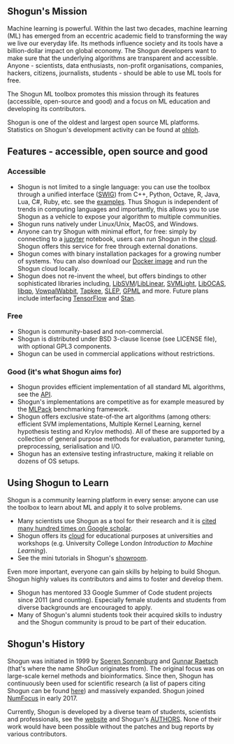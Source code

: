## Shogun's Mission

Machine learning is powerful. 
Within the last two decades, machine learning (ML) has emerged from an eccentric academic field to transforming the way we live our everyday life. 
Its methods influence society and its tools have a billion-dollar impact on global economy. 
The Shogun developers want to make sure that the underlying algorithms are transparent and accessible. 
Anyone - scientists, data enthusiasts, non-profit organisations, companies, hackers, citizens, journalists, students - should be able to use ML tools for free.

The Shogun ML toolbox promotes this mission through its features (accessible, open-source and good) and a focus on ML education and developing its contributors.

Shogun is one of the oldest and largest open source ML platforms. 
Statistics on Shogun's development activity can be found at [ohloh](https://www.openhub.net/p/shogun).

## Features - accessible, open source and good

### Accessible

 * Shogun is not limited to a single language: 
 you can use the toolbox through a unified interface ([SWIG](http://www.swig.org/)) from C++, Python, Octave, R, Java, Lua, C#, Ruby, etc. see the [examples](http://shogun.ml/examples).
 Thus Shogun is independent of trends in computing languages and importantly, this allows you to use Shogun as a vehicle to expose your algorithm to multiple communities.
 * Shogun runs natively under Linux/Unix, MacOS, and Windows.
 * Anyone can try Shogun with minimal effort, for free: 
 simply by connecting to a [jupyter](http://jupyter.org/) notebook, users can run Shogun in the [cloud](https://cloud.shogun.ml/hub/home).
 Shogun offers this service for free through external donations.
 * Shogun comes with binary installation packages for a growing number of systems.
 You can also download our [Docker image](https://hub.docker.com/r/shogun/) and run the Shogun cloud locally.
 * Shogun does not re-invent the wheel, but offers bindings to other sophisticated libraries including, 
 [LibSVM](http://www.csie.ntu.edu.tw/~cjlin/libsvm/)/[LibLinear](http://www.csie.ntu.edu.tw/~cjlin/liblinear/), 
 [SVMLight](http://svmlight.joachims.org/), 
 [LibOCAS](http://cmp.felk.cvut.cz/~xfrancv/ocas/html/), 
 [libqp](http://cmp.felk.cvut.cz/~xfrancv/libqp/html/), 
 [VowpalWabbit](http://www.hunch.net/~vw/), 
 [Tapkee](http://tapkee.lisitsyn.me/), 
 [SLEP](http://www.public.asu.edu/~jye02/Software/SLEP/), 
 [GPML](http://www.gaussianprocess.org/gpml/code/matlab/doc/) and more. 
 Future plans include interfacing [TensorFlow](https://www.tensorflow.org/) and [Stan](http://mc-stan.org/).

### Free

 * Shogun is community-based and non-commercial.
 * Shogun is distributed under BSD 3-clause license (see LICENSE file), with
   optional GPL3 components.
 * Shogun can be used in commercial applications without restrictions.

### Good (it's what Shogun aims for)

 * Shogun provides efficient implementation of all standard ML algorithms, see the [API](http://shogun.ml/api).
 * Shogun's implementations are competitive as for example measured by the [MLPack](https://github.com/mlpack/benchmarks) benchmarking framework.
 * Shogun offers exclusive state-of-the art algorithms (among others: efficient SVM implementations, Multiple Kernel Learning, kernel hypothesis testing and Krylov methods). 
 All of these are supported by a collection of general purpose methods for evaluation, parameter tuning, preprocessing, serialisation and I/O.
 * Shogun has an extensive testing infrastructure, making it reliable on dozens of OS setups.

## Using Shogun to Learn

Shogun is a community learning platform in every sense: anyone can use the toolbox to learn about ML and apply it to solve problems.

 * Many scientists use Shogun as a tool for their research and it is [cited many hundred times on Google scholar](http://scholar.google.com/scholar?hl=en&q=shogun+toolbox&btnG=&as_sdt=1%2C33&as_sdtp=).
 * Shogun offers its [cloud](https://cloud.shogun.ml/hub/home) for educational purposes at universities and workshops (e.g. University College London *Introduction to Machine Learning*).
 * See the mini tutorials in Shogun's [showroom](http://shogun.ml/showroom). 
 
Even more important, everyone can gain skills by helping to build Shogun. Shogun highly values its contributors and aims to foster and develop them.

 * Shogun has mentored 33 Google Summer of Code student projects since 2011 (and counting).
 Especially female students and students from diverse backgrounds are encouraged to apply.
 * Many of Shogun's alumni students took their acquired skills to industry and the Shogun community is proud to be part of their education.


## Shogun's History

Shogun was initiated in 1999 by [Soeren Sonnenburg](http://sonnenburgs.de/soeren) and [Gunnar Raetsch](http://www.raetschlab.org/) (that's where the name *ShoGun* originates from). 
The original focus was on large-scale kernel methods and bioinformatics. 
Since then, Shogun has continuously been used for scientific research (a list of papers citing Shogun can be found [here](http://scholar.google.com/scholar?hl=en&q=shogun+toolbox&btnG=&as_sdt=1%2C33&as_sdtp=)) and massively expanded.
Shogun joined [NumFocus](https://www.numfocus.org/) in early 2017.

Currently, Shogun is developed by a diverse team of students, scientists and professionals, see the [website](http://shogun-toolbox.org/page/about/ourteam) and Shogun's [AUTHORS](https://github.com/shogun-toolbox/shogun/wiki/AUTHORS). 
None of their work would have been possible without the patches and bug reports by various contributors. 

